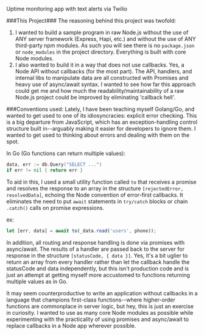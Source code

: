Uptime monitoring app with text alerts via Twilio

###This Project###
The reasoning behind this project was twofold:
1. I wanted to build a sample program in raw Node.js without the use of ANY server framework (Express, Hapi, etc.) and without the use of ANY third-party npm modules. As such you will see there is no `package.json` or `node_modules` in the project directory. Everything is built with core Node modules.
2. I also wanted to build it in a way that does not use callbacks. Yes, a Node API without callbacks (for the most part). The API, handlers, and internal libs to manipulate data are all constructed with Promises and heavy use of async/await syntax. I wanted to see how far this approach could get me and how much the readability/maintainability of a raw Node.js project could be improved by eliminating 'callback hell'.

###Conventions used:
Lately, I have been teaching myself Golang/Go, and wanted to get used to one of its idiosyncracies: explicit error checking. This is a big departure from JavaScript, which has an exception-handling control structure built in--arguably making it easier for developers to ignore them. I wanted to get used to thinking about errors and dealing with them on the spot.

In Go (Go functions can return multiple values):
```Go
data, err := db.Query("SELECT ...")
if err != nil { return err }
```

To aid in this, I used a small utility function called `to` that receives a promise and resolves the response to an array in the structure `[rejectedError, resolvedData]`, echoing the Node convention of error-first callbacks. It eliminates the need to put `await` statements in `try/catch` blocks or chain `.catch()` calls on promise expressions. 

ex:
```javascript
let [err, data] = await to(_data.read('users', phone));
```

In addition, all routing and response handling is done via promises with async/await. The results of a handler are passed back to the server for response in the structure `[statusCode, { data }]`. Yes, it's a bit uglier to return an array from every handler rather than let the callback handle the statusCode and data independently, but this isn't production code and is just an attempt at getting myself more accustomed to functions returning multiple values as in Go. 

It may seem counterproductive to write an application without callbacks in a language that champions first-class functions--where higher-order functions are commonplace in server logic, but hey, this is just an exercise in curiosity. I wanted to use as many core Node modules as possible while experimenting with the practicality of using promises and async/await to replace callbacks in a Node app wherever possible.
